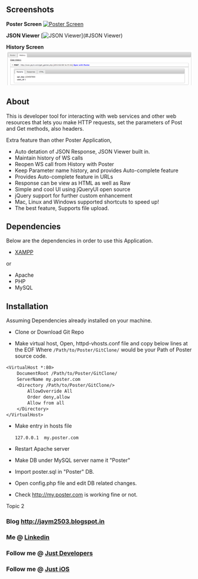 Screenshots
------------
**Poster Screen**
[![Poster Screen](https://raw.github.com/jay2503/Poster/master/Screenshots/Poster.png)](#Poster)

**JSON Viewer**
[![JSON Viewer](https://raw.github.com/jay2503/Poster/master/Screenshots/JsonViewer.png)](#JSON Viewer)

**History Screen**
[![History Screen](https://github.com/jay2503/Poster/raw/master/Screenshots/History.png)](#History)


About
-----------
This is developer tool for interacting with web services and other web resources that lets you make HTTP requests, set the parameters of Post and Get methods, also headers. 

Extra feature than other Poster Application,
- Auto detation of JSON Response, JSON Viewer built in.
- Maintain history of WS calls
- Reopen WS call from History with Poster
- Keep Parameter name history, and provides Auto-complete feature
- Provides Auto-complete feature in URLs
- Response can be view as HTML as well as Raw
- Simple and cool UI using jQueryUI open source
- jQuery support for further custom enhancement
- Mac, Linux and Windows supported shortcuts to speed up!
- The best feature, Supports file upload.


Dependencies
-----------
Below are the dependencies in order to use this Application.
- [XAMPP][xmp] 

or

- Apache
- PHP
- MySQL
 
Installation
------------

Assuming Dependencies already installed on your machine.

- Clone or Download Git Repo 

- Make virtual host,
Open, httpd-vhosts.conf file and copy below lines at the EOF
Where `/Path/to/Poster/GitClone/` would be your Path of Poster source code.
	
```
<VirtualHost *:80>
	DocumentRoot /Path/to/Poster/GitClone/
	ServerName my.poster.com
	<Directory /Path/to/Poster/GitClone/>
		AllowOverride All
		Order deny,allow
		Allow from all
	</Directory>
</VirtualHost>
```

- Make entry in hosts file

	`127.0.0.1	my.poster.com`
	
- Restart Apache server	
- Make DB under MySQL server name it "Poster"
- Import poster.sql in "Poster" DB.
- Open config.php file and edit DB related changes.
- Check http://my.poster.com is working fine or not.


Topic 2
### Blog http://jaym2503.blogspot.in
### Me @ [Linkedin][link]
### Follow me @ [Just Developers][jfb]
### Follow me @ [Just iOS][iosfb]

[xmp]: http://sourceforge.net/projects/xampp/
[jfb]: http://www.facebook.com/JustDevelopers
[iosfb]: http://www.facebook.com/TheiOSOnly
[link]: http://www.linkedin.com/pub/jay-mehta/21/934/ab2